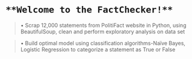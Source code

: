 # `**Welcome to the FactChecker!**`

> •	Scrap 12,000 statements from PolitiFact website in Python, using BeautifulSoup, clean and perform exploratory analysis on data set
 
> •	Build optimal model using classification algorithms-Naïve Bayes, Logistic Regression to categorize a statement as True or False
